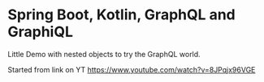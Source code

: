 # Spring Boot, Kotlin, GraphQL and GraphiQL

Little Demo with nested objects to try the GraphQL world.

Started from link on YT https://www.youtube.com/watch?v=8JPqjx96VGE

